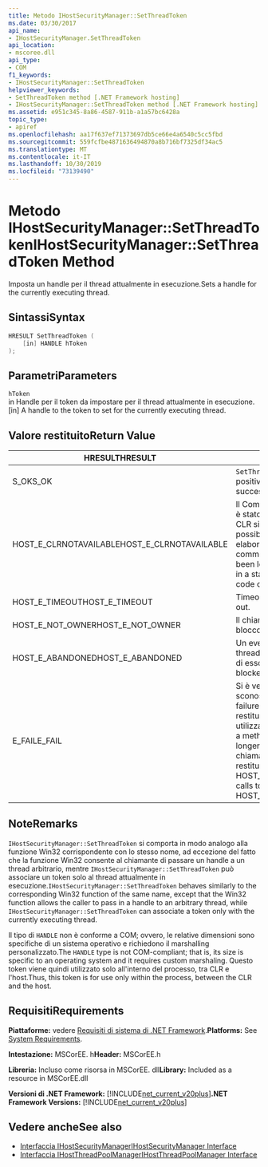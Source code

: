 ```yaml
---
title: Metodo IHostSecurityManager::SetThreadToken
ms.date: 03/30/2017
api_name:
- IHostSecurityManager.SetThreadToken
api_location:
- mscoree.dll
api_type:
- COM
f1_keywords:
- IHostSecurityManager::SetThreadToken
helpviewer_keywords:
- SetThreadToken method [.NET Framework hosting]
- IHostSecurityManager::SetThreadToken method [.NET Framework hosting]
ms.assetid: e951c345-8a86-4587-911b-a1a57bc6428a
topic_type:
- apiref
ms.openlocfilehash: aa17f637ef71373697db5ce66e4a6540c5cc5fbd
ms.sourcegitcommit: 559fcfbe4871636494870a8b716bf7325df34ac5
ms.translationtype: MT
ms.contentlocale: it-IT
ms.lasthandoff: 10/30/2019
ms.locfileid: "73139490"
---
```

# <a name="ihostsecuritymanagersetthreadtoken-method"></a><span data-ttu-id="10c67-102">Metodo IHostSecurityManager::SetThreadToken</span><span class="sxs-lookup"><span data-stu-id="10c67-102">IHostSecurityManager::SetThreadToken Method</span></span>
<span data-ttu-id="10c67-103">Imposta un handle per il thread attualmente in esecuzione.</span><span class="sxs-lookup"><span data-stu-id="10c67-103">Sets a handle for the currently executing thread.</span></span>  
  
## <a name="syntax"></a><span data-ttu-id="10c67-104">Sintassi</span><span class="sxs-lookup"><span data-stu-id="10c67-104">Syntax</span></span>  
  
```cpp  
HRESULT SetThreadToken (  
    [in] HANDLE hToken  
);  
```  
  
## <a name="parameters"></a><span data-ttu-id="10c67-105">Parametri</span><span class="sxs-lookup"><span data-stu-id="10c67-105">Parameters</span></span>  
 `hToken`  
 <span data-ttu-id="10c67-106">in Handle per il token da impostare per il thread attualmente in esecuzione.</span><span class="sxs-lookup"><span data-stu-id="10c67-106">[in] A handle to the token to set for the currently executing thread.</span></span>  
  
## <a name="return-value"></a><span data-ttu-id="10c67-107">Valore restituito</span><span class="sxs-lookup"><span data-stu-id="10c67-107">Return Value</span></span>  
  
|<span data-ttu-id="10c67-108">HRESULT</span><span class="sxs-lookup"><span data-stu-id="10c67-108">HRESULT</span></span>|<span data-ttu-id="10c67-109">Descrizione</span><span class="sxs-lookup"><span data-stu-id="10c67-109">Description</span></span>|  
|-------------|-----------------|  
|<span data-ttu-id="10c67-110">S_OK</span><span class="sxs-lookup"><span data-stu-id="10c67-110">S_OK</span></span>|<span data-ttu-id="10c67-111">`SetThreadToken` ha restituito un esito positivo.</span><span class="sxs-lookup"><span data-stu-id="10c67-111">`SetThreadToken` returned successfully.</span></span>|  
|<span data-ttu-id="10c67-112">HOST_E_CLRNOTAVAILABLE</span><span class="sxs-lookup"><span data-stu-id="10c67-112">HOST_E_CLRNOTAVAILABLE</span></span>|<span data-ttu-id="10c67-113">Il Common Language Runtime (CLR) non è stato caricato in un processo oppure CLR si trova in uno stato in cui non è possibile eseguire codice gestito o elaborare la chiamata correttamente.</span><span class="sxs-lookup"><span data-stu-id="10c67-113">The common language runtime (CLR) has not been loaded into a process, or the CLR is in a state in which it cannot run managed code or process the call successfully.</span></span>|  
|<span data-ttu-id="10c67-114">HOST_E_TIMEOUT</span><span class="sxs-lookup"><span data-stu-id="10c67-114">HOST_E_TIMEOUT</span></span>|<span data-ttu-id="10c67-115">Timeout della chiamata.</span><span class="sxs-lookup"><span data-stu-id="10c67-115">The call timed out.</span></span>|  
|<span data-ttu-id="10c67-116">HOST_E_NOT_OWNER</span><span class="sxs-lookup"><span data-stu-id="10c67-116">HOST_E_NOT_OWNER</span></span>|<span data-ttu-id="10c67-117">Il chiamante non è il proprietario del blocco.</span><span class="sxs-lookup"><span data-stu-id="10c67-117">The caller does not own the lock.</span></span>|  
|<span data-ttu-id="10c67-118">HOST_E_ABANDONED</span><span class="sxs-lookup"><span data-stu-id="10c67-118">HOST_E_ABANDONED</span></span>|<span data-ttu-id="10c67-119">Un evento è stato annullato mentre un thread bloccato o Fiber era in attesa su di esso.</span><span class="sxs-lookup"><span data-stu-id="10c67-119">An event was canceled while a blocked thread or fiber was waiting on it.</span></span>|  
|<span data-ttu-id="10c67-120">E_FAIL</span><span class="sxs-lookup"><span data-stu-id="10c67-120">E_FAIL</span></span>|<span data-ttu-id="10c67-121">Si è verificato un errore irreversibile sconosciuto.</span><span class="sxs-lookup"><span data-stu-id="10c67-121">An unknown catastrophic failure occurred.</span></span> <span data-ttu-id="10c67-122">Quando un metodo restituisce E_FAIL, CLR non è più utilizzabile all'interno del processo.</span><span class="sxs-lookup"><span data-stu-id="10c67-122">When a method returns E_FAIL, the CLR is no longer usable within the process.</span></span> <span data-ttu-id="10c67-123">Le chiamate successive ai metodi di hosting restituiscono HOST_E_CLRNOTAVAILABLE.</span><span class="sxs-lookup"><span data-stu-id="10c67-123">Subsequent calls to hosting methods return HOST_E_CLRNOTAVAILABLE.</span></span>|  
  
## <a name="remarks"></a><span data-ttu-id="10c67-124">Note</span><span class="sxs-lookup"><span data-stu-id="10c67-124">Remarks</span></span>  
 <span data-ttu-id="10c67-125">`IHostSecurityManager::SetThreadToken` si comporta in modo analogo alla funzione Win32 corrispondente con lo stesso nome, ad eccezione del fatto che la funzione Win32 consente al chiamante di passare un handle a un thread arbitrario, mentre `IHostSecurityManager::SetThreadToken` può associare un token solo al thread attualmente in esecuzione.</span><span class="sxs-lookup"><span data-stu-id="10c67-125">`IHostSecurityManager::SetThreadToken` behaves similarly to the corresponding Win32 function of the same name, except that the Win32 function allows the caller to pass in a handle to an arbitrary thread, while `IHostSecurityManager::SetThreadToken` can associate a token only with the currently executing thread.</span></span>  
  
 <span data-ttu-id="10c67-126">Il tipo di `HANDLE` non è conforme a COM; ovvero, le relative dimensioni sono specifiche di un sistema operativo e richiedono il marshalling personalizzato.</span><span class="sxs-lookup"><span data-stu-id="10c67-126">The `HANDLE` type is not COM-compliant; that is, its size is specific to an operating system and it requires custom marshaling.</span></span> <span data-ttu-id="10c67-127">Questo token viene quindi utilizzato solo all'interno del processo, tra CLR e l'host.</span><span class="sxs-lookup"><span data-stu-id="10c67-127">Thus, this token is for use only within the process, between the CLR and the host.</span></span>  
  
## <a name="requirements"></a><span data-ttu-id="10c67-128">Requisiti</span><span class="sxs-lookup"><span data-stu-id="10c67-128">Requirements</span></span>  
 <span data-ttu-id="10c67-129">**Piattaforme:** vedere [Requisiti di sistema di .NET Framework](../../../../docs/framework/get-started/system-requirements.md).</span><span class="sxs-lookup"><span data-stu-id="10c67-129">**Platforms:** See [System Requirements](../../../../docs/framework/get-started/system-requirements.md).</span></span>  
  
 <span data-ttu-id="10c67-130">**Intestazione:** MSCorEE. h</span><span class="sxs-lookup"><span data-stu-id="10c67-130">**Header:** MSCorEE.h</span></span>  
  
 <span data-ttu-id="10c67-131">**Libreria:** Incluso come risorsa in MSCorEE. dll</span><span class="sxs-lookup"><span data-stu-id="10c67-131">**Library:** Included as a resource in MSCorEE.dll</span></span>  
  
 <span data-ttu-id="10c67-132">**Versioni di .NET Framework:** [!INCLUDE[net_current_v20plus](../../../../includes/net-current-v20plus-md.md)]</span><span class="sxs-lookup"><span data-stu-id="10c67-132">**.NET Framework Versions:** [!INCLUDE[net_current_v20plus](../../../../includes/net-current-v20plus-md.md)]</span></span>  
  
## <a name="see-also"></a><span data-ttu-id="10c67-133">Vedere anche</span><span class="sxs-lookup"><span data-stu-id="10c67-133">See also</span></span>

- [<span data-ttu-id="10c67-134">Interfaccia IHostSecurityManager</span><span class="sxs-lookup"><span data-stu-id="10c67-134">IHostSecurityManager Interface</span></span>](../../../../docs/framework/unmanaged-api/hosting/ihostsecuritymanager-interface.md)
- [<span data-ttu-id="10c67-135">Interfaccia IHostThreadPoolManager</span><span class="sxs-lookup"><span data-stu-id="10c67-135">IHostThreadPoolManager Interface</span></span>](../../../../docs/framework/unmanaged-api/hosting/ihostthreadpoolmanager-interface.md)
